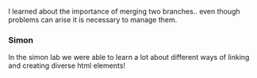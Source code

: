 I learned about the importance of merging two branches.. even though problems can arise it is necessary to manage them.


### Simon
In the simon lab we were able to learn a lot about different ways of linking and creating diverse html elements!
